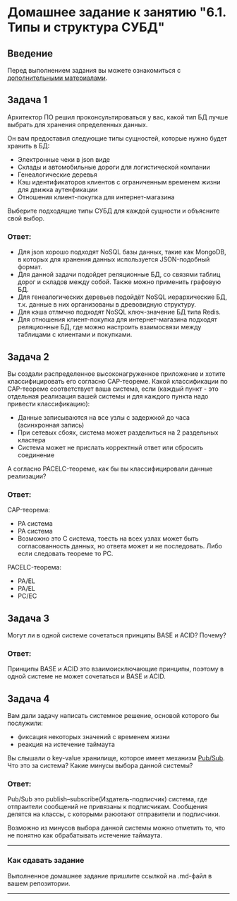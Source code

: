 # Домашнее задание к занятию "6.1. Типы и структура СУБД"

## Введение

Перед выполнением задания вы можете ознакомиться с 
[дополнительными материалами](https://github.com/netology-code/virt-homeworks/tree/master/additional/README.md).

## Задача 1

Архитектор ПО решил проконсультироваться у вас, какой тип БД 
лучше выбрать для хранения определенных данных.

Он вам предоставил следующие типы сущностей, которые нужно будет хранить в БД:

- Электронные чеки в json виде
- Склады и автомобильные дороги для логистической компании
- Генеалогические деревья
- Кэш идентификаторов клиентов с ограниченным временем жизни для движка аутенфикации
- Отношения клиент-покупка для интернет-магазина

Выберите подходящие типы СУБД для каждой сущности и объясните свой выбор.

### Ответ:
- Для json хорошо подходят NoSQL базы данных, такие как MongoDB, в которых для хранения данных используется JSON-подобный формат.
- Для данной задачи подойдет реляционные БД, со связями таблиц дорог и складов между собой. Также можно применить графовую БД.
- Для генеалогических деревьев подойдёт NoSQL иерархические БД, т.к. данные в них организованы в древовидную структуру.
- Для кэша отлмчно подходят NoSQL ключ-значение БД типа Redis.
- Для отношения клиент-покупка для интернет-магазина подходят реляционные БД, где можно настроить взаимосвязи между таблицами с клиентами и покупками.

## Задача 2

Вы создали распределенное высоконагруженное приложение и хотите классифицировать его согласно 
CAP-теореме. Какой классификации по CAP-теореме соответствует ваша система, если 
(каждый пункт - это отдельная реализация вашей системы и для каждого пункта надо привести классификацию):

- Данные записываются на все узлы с задержкой до часа (асинхронная запись)
- При сетевых сбоях, система может разделиться на 2 раздельных кластера
- Система может не прислать корректный ответ или сбросить соединение

А согласно PACELC-теореме, как бы вы классифицировали данные реализации?

### Ответ:
CAP-теорема:
- PA система
- PA система
- Возможно это С система, тоесть на всех узлах может быть согласованность данных, но ответа может и не последовать. Либо если следовать теореме то PC.

PACELC-теорема:
- PA/EL
- PA/EL
- PC/EC

## Задача 3

Могут ли в одной системе сочетаться принципы BASE и ACID? Почему?

### Ответ:
Принципы BASE и ACID это взаимоисключающие принципы, поэтому в одной системе не может сочетаться и BASE и ACID.

## Задача 4

Вам дали задачу написать системное решение, основой которого бы послужили:

- фиксация некоторых значений с временем жизни
- реакция на истечение таймаута

Вы слышали о key-value хранилище, которое имеет механизм [Pub/Sub](https://habr.com/ru/post/278237/). 
Что это за система? Какие минусы выбора данной системы?

### Ответ:
Pub/Sub это publish–subscribe(Издатель-подписчик) система, где отпраители сообщений не привязаны к  подписчикам. Сообщения делятся на классы, с которыми раюотают отправители и подписчики.

Возможно из минусов выбора данной системы можно отметить то, что не понятно как обрабатывать истечение таймаута.

---

### Как cдавать задание

Выполненное домашнее задание пришлите ссылкой на .md-файл в вашем репозитории.

---